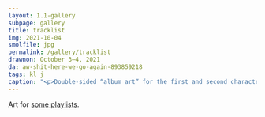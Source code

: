 ```yaml
---
layout: 1.1-gallery
subpage: gallery
title: tracklist
img: 2021-10-04
smolfile: jpg
permalink: /gallery/tracklist
drawnon: October 3–4, 2021
da: aw-shit-here-we-go-again-893859218
tags: kl j
caption: "<p>Double-sided “album art” for the first and second characters, titled “so miserable and stunning” (sides A and B, respectively). See the page (linked below) for actual track listings.</p>"
---
```

Art for [some playlists](https://a-flyleaf.github.io/shriblets/2021-10-0304-tracklist/).